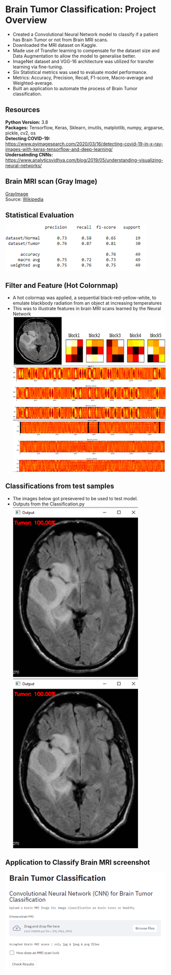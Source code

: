 # Brain Tumor Classification: Project Overview 
- Created a Convolutional Neural Network model to classify if a patient has Brain Tumor or not from Brain MRI scans. 
- Downloaded the MRI dataset on Kaggle.
- Made use of Transfer learning to compensate for the dataset size and Data Augmentation to allow the model to generalise better. 
- ImageNet dataset and VGG-16 architecture was utilized for transfer learning via fine-tuning.
- Six Statistical metrics was used to evaluate model performance.
- Metrics: Accuracy, Precision, Recall, F1-score, Macro-average and Weighted-average. 
- Built an application to automate the process of Brain Tumor classification. 

## Resources
**Python Version:** 3.8 <br>
**Packages:** Tensorflow, Keras, Sklearn, imutils, matplotlib, numpy, argparse, pickle, cv2, os <br>
**Detecting COVID-19:** https://www.pyimagesearch.com/2020/03/16/detecting-covid-19-in-x-ray-images-with-keras-tensorflow-and-deep-learning/ <br>
**Undersatnding CNNs:** https://www.analyticsvidhya.com/blog/2019/05/understanding-visualizing-neural-networks/ <br>

## Brain MRI scan (Gray Image)
[GrayImage](https://github.com/Ellie190/Brain-Tumor-Classification/blob/main/Figures/Brin%20Tumor%20Gray%20Image.jpg) <br>
Source: [Wikipedia](https://en.wikipedia.org/wiki/Brain_tumor)

## Statistical Evaluation 
![Metric](https://github.com/Ellie190/Brain-Tumor-Classification/blob/main/Figures/Statistical%20Metrics.png)

## Filter and Feature (Hot Colornmap)
- A hot colormap was applied, a sequential black-red-yellow-white, to emulate blackbody radiation from an object at increasing temperatures
- This was to illustrate features in brain MRI scans learned by the Neural Network
![Hot Filter](https://github.com/Ellie190/Brain-Tumor-Classification/blob/main/Figures/Hot%20Filter.png) 
![Feature](https://github.com/Ellie190/Brain-Tumor-Classification/blob/main/Figures/Feature%20(Hot).png)
![Feature2](https://github.com/Ellie190/Brain-Tumor-Classification/blob/main/Figures/Feature%202%20(Hot).png)

## Classifications from test samples
- The images below got presevered to be used to test model. <br>
- Outputs from the Classification.py <br> 
![Tumor](https://github.com/Ellie190/Brain-Tumor-Classification/blob/main/Figures/TumorClassfication.png)
![Normal](https://github.com/Ellie190/Brain-Tumor-Classification/blob/main/Figures/TumorClassfication.png)

## Application to Classify Brain MRI screenshot
![App](https://github.com/Ellie190/Brain-Tumor-Classification/blob/main/Figures/AppScreenshot1.png)

